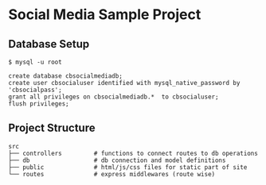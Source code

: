 # Social Media Sample Project


## Database Setup

```shell
$ mysql -u root
```

```mysql
create database cbsocialmediadb;
create user cbsocialuser identified with mysql_native_password by 'cbsocialpass';
grant all privileges on cbsocialmediadb.*  to cbsocialuser;
flush privileges;
```

## Project Structure

```shell
src
├── controllers         # functions to connect routes to db operations
├── db                  # db connection and model definitions
├── public              # html/js/css files for static part of site
└── routes              # express middlewares (route wise)
```